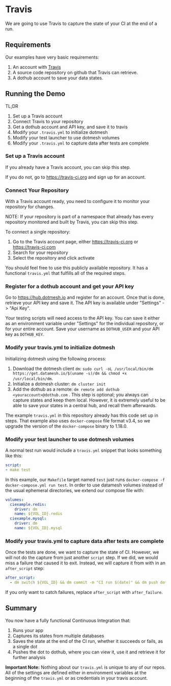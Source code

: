 # Travis
We are going to use Travis to capture the state of your CI at the end of a run.

## Requirements
Our examples have very basic requirements:

1. An account with [Travis](travis-ci.org)
2. A source code repository on github that Travis can retrieve.
3. A dothub account to save your data states.

## Running the Demo

TL;DR

1. Set up a Travis account
2. Connect Travis to your repository
3. Get a dothub account and API key, and save it to travis
4. Modify your `.travis.yml` to initialize dotmesh
5. Modify your test launcher to use dotmesh volumes
6. Modify your `.travis.yml` to capture data after tests are complete

### Set up a Travis account
If you already have a Travis account, you can skip this step.

If you do not, go to https://travis-ci.org and sign up for an account.

### Connect Your Repository
With a Travis account ready, you need to configure it to monitor your repository for changes.

NOTE: If your repository is part of a namespace that already has every repository monitored and built by Travis, you can skip this step.

To connect a single repository:

1. Go to the Travis account page, either https://travis-ci.org or https://travis-ci.com
2. Search for your repository
3. Select the repository and click activate

You should feel free to use this publicly available repository. It has a functional `travis.yml` that fulfills all of the required steps.

### Register for a dothub account and get your API key
Go to https://hub.dotmesh.io and register for an account. Once that is done, retrieve your API key and save it.
The API key is available under "Settings" -> "Api Key".

Your testing scripts will need access to the API key. You can save it either as an environment variable under "Settings" for the individual repository, or for your entire account. Save your username as `DOTHUB_USER` and your API key as `DOTHUB_KEY`.

### Modify your travis.yml to initialize dotmesh
Initializing dotmesh using the following process:

1. Download the dotmesh client `dm`: `sudo curl -oL /usr/local/bin/dm https://get.datamesh.io/$(uname -s)/dm && chmod +x /usr/local/bin/dm`.
2. Initialize a dotmesh cluster: `dm cluster init`
3. Add the dothub as a remote: `dm remote add dothub <youraccount>@dothub.com` . This step is optional; you always can capture states and keep them local. However, it is extremely useful to be able to save your states in a central hub, and recall them afterwards.

The example `travis.yml` in this repository already has this code set up in steps. That example also uses `docker-compose` file format v3.4, so we upgrade the version of the `docker-compose` binary to 1.18.0.

### Modify your test launcher to use dotmesh volumes
A normal test run would include a `travis.yml` snippet that looks something like this:

```yml
script:
- make test
```

In this example, our `Makefile` target named `test` just runs `docker-compose -f docker-compose.yml run test`. In order to use datamesh volumes instead of the usual ephemeral directories, we extend our compose file with:

```yml
volumes:
  ciexample.redis:
    driver: dm
    name: ${VOL_ID}.redis
  ciexample.mysql:
    driver: dm
    name: ${VOL_ID}.mysql
```


### Modify your travis.yml to capture data after tests are complete
Once the tests are done, we want to capture the state of CI. However, we will not do the capture from just another `script` step. If we did, we would miss a failure that caused it to exit. Instead, we will capture it from with in an `after_script` step:

```yml
after_script:
  - dm switch ${VOL_ID} && dm commit -m "CI run $(date)" && dm push dothub --remote-name ${REMOTE_ID}
```

If you only want to catch failures, replace `after_script` with `after_failure`.

## Summary
You now have a fully functional Continuous Integration that:

1. Runs your app
2. Captures its states from multiple databases
3. Saves the state at the end of the CI run, whether it succeeds or fails, as a single dot
4. Pushes the dot to dothub, where you can view it, use it and retrieve it for further analysis

**Important Note:** Nothing about our `travis.yml` is unique to any of our repos. All of the settings are defined either in environment variables at the beginning of the `travis.yml` or as credentials in your travis account.
